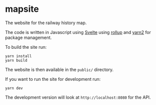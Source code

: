 # mapsite
The website for the railway history map.

The code is written in Javascript using [Svelte](https://svelte.dev/)
using [rollup](https://rollupjs.org) and [yarn2](https://yarnpkg.com/)
for package management.

To build the site run:

    yarn install
    yarn build

The website is then available in the `public/` directory.

If you want to run the site for development run:

    yarn dev

The development version will look at `http://localhost:8080` for the API.

